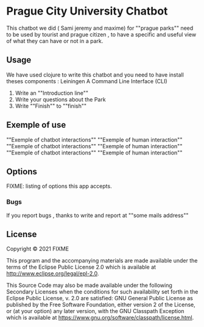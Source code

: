 # Prague City University Chatbot

This chatbot we did ( Sami jeremy and maxime) for ""prague parks"" need to be used by tourist and prague citizen , to have a specific and useful view of what they can have or not in a park. 


## Usage
We have used clojure to write this chatbot and you need to have install theses components :
Leiningen
A Command Line Interface (CLI)

1) Write an ""Introduction line""
2) Write your questions about the Park
3) Write ""Finish"" to ""finish""

## Exemple of use

""Exemple of chatbot interactions""
""Exemple of human interaction""
""Exemple of chatbot interactions""
""Exemple of human interaction""
""Exemple of chatbot interactions""
""Exemple of human interaction""

## Options

FIXME: listing of options this app accepts.


### Bugs 

If you report bugs , thanks to write and report at ""some mails address""


## License

Copyright © 2021 FIXME

This program and the accompanying materials are made available under the
terms of the Eclipse Public License 2.0 which is available at
http://www.eclipse.org/legal/epl-2.0.

This Source Code may also be made available under the following Secondary
Licenses when the conditions for such availability set forth in the Eclipse
Public License, v. 2.0 are satisfied: GNU General Public License as published by
the Free Software Foundation, either version 2 of the License, or (at your
option) any later version, with the GNU Classpath Exception which is available
at https://www.gnu.org/software/classpath/license.html.
